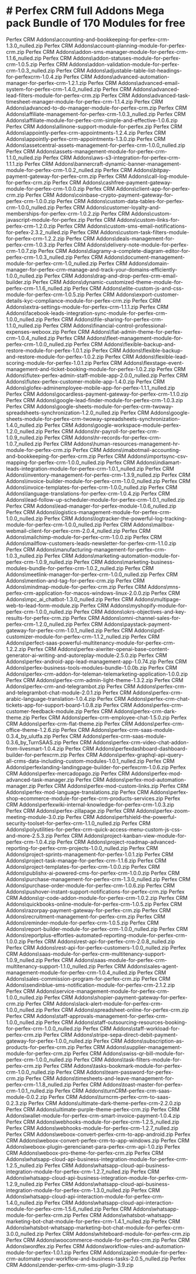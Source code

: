 # # Perfex CRM full Addons Mega pack Bundle of 170 Modules for free 
Perfex CRM Addons\accounting-and-bookkeeping-for-perfex-crm-1.3.0_nulled.zip
Perfex CRM Addons\account-planning-module-for-perfex-crm.zip
Perfex CRM Addons\addon-sms-manager-module-for-perfex-crm-1.1.6_nulled.zip
Perfex CRM Addons\addon-statuses-module-for-perfex-crm-1.0.5.zip
Perfex CRM Addons\addon-validation-module-for-perfex-crm-1.0.3_nulled.zip
Perfex CRM Addons\adjustable-table-list-headings-for-perfexcrm-1.0.4.zip
Perfex CRM Addons\advanced-automation-manager-for-perfex-crm-1.2.1.zip
Perfex CRM Addons\advanced-email-system-for-perfex-crm-1.4.0_nulled.zip
Perfex CRM Addons\advanced-lead-filters-module-for-perfex-crm.zip
Perfex CRM Addons\advanced-task-timesheet-manager-module-for-perfex-crm-1.1.4.zip
Perfex CRM Addons\advanced-to-do-manager-module-for-perfex-crm.zip
Perfex CRM Addons\affiliate-management-for-perfex-crm-1.0.3_nulled.zip
Perfex CRM Addons\affiliate-module-for-perfex-crm-simple-and-effective-1.0.6.zip
Perfex CRM Addons\allinone-support-module-for-perfex.zip
Perfex CRM Addons\appointly-perfex-crm-appointments-1.2.4.zip
Perfex CRM Addons\appointly-perfex-crm-appointments-1.3.0.zip
Perfex CRM Addons\assetcentral-assets-management-for-perfex-crm-1.0.0_nulled.zip
Perfex CRM Addons\assets-management-module-for-perfex-crm-1.1.0_nulled.zip
Perfex CRM Addons\aws-s3-integration-for-perfex-crm-1.1.1.zip
Perfex CRM Addons\bannercraft-dynamic-banner-management-module-for-perfex-crm-1.0.2_nulled.zip
Perfex CRM Addons\bitpay-payment-gateway-for-perfex-crm.zip
Perfex CRM Addons\call-log-module-for-perfex-crm.zip
Perfex CRM Addons\cashfree-payment-gateway-module-for-perfex-crm-1.0.0.zip
Perfex CRM Addons\client-app-for-perfex-crm.zip
Perfex CRM Addons\coinbase-crypto-payment-gateway-for-perfex-crm-1.0.0.zip
Perfex CRM Addons\custom-data-tables-for-perfex-crm-1.0.0_nulled.zip
Perfex CRM Addons\customer-loyalty-and-memberships-for-perfex-crm-1.0.2.zip
Perfex CRM Addons\custom-javascript-module-for-perfex.zip
Perfex CRM Addons\custom-links-for-perfex-crm-1.2.0.zip
Perfex CRM Addons\custom-sms-email-notifications-for-pefex-2.3.2_nulled.zip
Perfex CRM Addons\custom-task-filters-module-for-perfex-crm-1.2.2.zip
Perfex CRM Addons\deals-management-for-perfex-crm-1.0.3.zip
Perfex CRM Addons\delivery-note-module-for-perfex-crm-1.0.7.zip
Perfex CRM Addons\diagramy-a-complete-diagram-editor-for-perfex-crm-1.0.3_nulled.zip
Perfex CRM Addons\document-management-module-for-perfex-crm-1.0_nulled.zip
Perfex CRM Addons\domain-manager-for-perfex-crm-manage-and-track-your-domains-efficiently-1.0.0_nulled.zip
Perfex CRM Addons\drag-and-drop-perfex-crm-email-builder.zip
Perfex CRM Addons\dynamic-customized-theme-module-for-perfex-crm-1.1.6_nulled.zip
Perfex CRM Addons\elite-custom-js-and-css-module-for-perfex-crm-1.0.5.zip
Perfex CRM Addons\export-customer-details-kyc-compliance-module-for-perfex-crm.zip
Perfex CRM Addons\extra-settings-module-for-perfex-crm-1.1.1.zip
Perfex CRM Addons\facebook-leads-integration-sync-module-for-perfex-crm-1.0.0_nulled.zip
Perfex CRM Addons\file-sharing-for-perfex-crm-1.1.0_nulled.zip
Perfex CRM Addons\financial-control-professional-expenses-weboox.zip
Perfex CRM Addons\flat-admin-theme-for-perfex-crm-1.0.4_nulled.zip
Perfex CRM Addons\fleet-management-module-for-perfex-crm-1.0.0_nulled.zip
Perfex CRM Addons\flexible-backup-and-restore-module-for-perfex-1.0.1.zip
Perfex CRM Addons\flexible-backup-and-restore-module-for-perfex-1.0.2.zip
Perfex CRM Addons\flexible-lead-scoring-module-for-perfex-1.0.1.zip
Perfex CRM Addons\flexstage-event-management-and-ticket-booking-module-for-perfex-1.0.2.zip
Perfex CRM Addons\flutex-perfex-admin-staff-mobile-app-2.0.0_nulled.zip
Perfex CRM Addons\flutex-perfex-customer-mobile-app-1.4.0.zip
Perfex CRM Addons\glofex-adminemployee-mobile-app-for-perfex-1.1.1_nulled.zip
Perfex CRM Addons\gocardless-payment-gateway-for-perfex-crm-1.1.0.zip
Perfex CRM Addons\google-lead-finder-module-for-perfex-crm-1.0.3.zip
Perfex CRM Addons\google-sheets-module-for-perfex-crm-twoway-spreadsheets-synchronization-1.2.0_nulled.zip
Perfex CRM Addons\google-sheets-module-for-perfex-crm-twoway-spreadsheets-synchronization-1.4.0_nulled.zip
Perfex CRM Addons\google-workspace-module-perfex-1.2.0_nulled.zip
Perfex CRM Addons\hr-payroll-for-perfex-crm-1.0.9_nulled.zip
Perfex CRM Addons\hr-records-for-perfex-crm-1.0.7_nulled.zip
Perfex CRM Addons\human-resources-management-hr-module-for-perfex-crm.zip
Perfex CRM Addons\imabotmail-accounting-and-bookkeeping-for-perfex-crm.zip
Perfex CRM Addons\importsync-csv-mapping-for-perfex-crm-1.0.0_nulled.zip
Perfex CRM Addons\indiamart-leads-integration-module-for-perfex-crm-1.0.1_nulled.zip
Perfex CRM Addons\inventory-management-for-perfex-crm-1.3.9_nulled.zip
Perfex CRM Addons\invoice-builder-module-for-perfex-crm-1.0.0_nulled.zip
Perfex CRM Addons\invoice-templates-for-perfex-crm-1.0.0_nulled.zip
Perfex CRM Addons\language-translations-for-perfex-crm-1.0.4.zip
Perfex CRM Addons\lead-follow-up-scheduler-module-for-perfex-crm-1.0.1_nulled.zip
Perfex CRM Addons\lead-manager-for-perfex-module-1.0.6_nulled.zip
Perfex CRM Addons\logistics-management-module-for-perfex-crm-1.0.0_nulled.zip
Perfex CRM Addons\logtracker-the-powerful-log-tracking-module-for-perfex-crm-1.0.0_nulled.zip
Perfex CRM Addons\mailbox-webmail-client-for-perfex-crm-2.0.4_nulled.zip
Perfex CRM Addons\mailchimp-module-for-perfex-crm-1.0.0.zip
Perfex CRM Addons\mailflow-customers-leads-newsletter-for-perfex-crm-1.1.0.zip
Perfex CRM Addons\manufacturing-management-for-perfex-crm-1.0.3_nulled.zip
Perfex CRM Addons\marketing-automation-module-for-perfex-crm-1.0.9_nulled.zip
Perfex CRM Addons\marketing-business-modules-bundle-for-perfex-crm-1.0.2_nulled.zip
Perfex CRM Addons\meetlink-manager-for-perfex-crm-1.0.0_nulled.zip
Perfex CRM Addons\mention-and-tag-for-perfex-crm.zip
Perfex CRM Addons\mindmap-module-for-perfex-crm.zip
Perfex CRM Addons\mns-perfex-crm-application-for-macos-windows-linux-2.0.0.zip
Perfex CRM Addons\mpc_ai_chatbot-1.3.0_nulled.zip
Perfex CRM Addons\multipage-web-to-lead-form-module.zip
Perfex CRM Addons\myshopify-module-for-perfex-crm-1.0.0_nulled.zip
Perfex CRM Addons\okrs-objectives-and-key-results-for-perfex-crm.zip
Perfex CRM Addons\omni-channel-sales-for-perfex-crm-1.2.0_nulled.zip
Perfex CRM Addons\paystack-payment-gateway-for-perfex-crm-1.0.1_nulled.zip
Perfex CRM Addons\pdf-customizer-module-for-perfex-crm-1.1.2_nulled.zip
Perfex CRM Addons\perfect-saas-powerful-multitenancy-module-for-perfex-crm-1.2.2.zip
Perfex CRM Addons\perfex-aiwriter-openai-base-content-generator-ai-writing-and-autoreplay-module-2.5.0.zip
Perfex CRM Addons\perfex-android-app-lead-management-app-1.0.74.zip
Perfex CRM Addons\perfex-business-tools-modules-bundle-1.0.0b.zip
Perfex CRM Addons\perfex-crm-addon-for-teleman-telemarketing-application-1.0.0.zip
Perfex CRM Addons\perfex-crm-admin-light-theme-1.3.2.zip
Perfex CRM Addons\perfex-crm-and-telegrambot.zip
Perfex CRM Addons\perfex-crm-and-telegrambot-chat-module-2.0.1.zip
Perfex CRM Addons\perfex-crm-arabic-language-translation-1.0.4.zip
Perfex CRM Addons\perfex-crm-chat-tickets-app-for-support-board-1.0.8.zip
Perfex CRM Addons\perfex-crm-customer-feedback-module.zip
Perfex CRM Addons\perfex-crm-dark-theme.zip
Perfex CRM Addons\perfex-crm-employee-chat-1.5.0.zip
Perfex CRM Addons\perfex-crm-flat-theme.zip
Perfex CRM Addons\perfex-crm-office-theme-1.2.6.zip
Perfex CRM Addons\perfex-crm-saas-module-0.3.4_by_ulutfa.zip
Perfex CRM Addons\perfex-crm-saas-module-0.3.6_by_TurnSAAS.zip
Perfex CRM Addons\perfex-crm-video-chat-addon-from-livesmart-1.0.4.zip
Perfex CRM Addons\perfexdashboard-dashboard-builder-for-perfexcrm.zip
Perfex CRM Addons\perfex-graphql-api-query-all-crms-data-including-custom-modules-1.0.1_nulled.zip
Perfex CRM Addons\perfexlanding-landingpage-builder-for-perfexcrm-1.0.6.zip
Perfex CRM Addons\perfex-mercadopago.zip
Perfex CRM Addons\perfex-mod-advanced-task-manager.zip
Perfex CRM Addons\perfex-mod-automation-manager.zip
Perfex CRM Addons\perfex-mod-custom-links.zip
Perfex CRM Addons\perfex-mod-language-translations.zip
Perfex CRM Addons\perfex-shop-ecommerce-module-for-perfex-crm-products-services.zip
Perfex CRM Addons\perfexwiki-internal-knowledge-for-perfex-crm-1.0.3.zip
Perfex CRM Addons\perfex-zillapage.zip
Perfex CRM Addons\perfex-zoom-meeting-module-3.0.zip
Perfex CRM Addons\perfshield-the-powerful-security-toolset-for-perfex-crm-1.1.0_nulled.zip
Perfex CRM Addons\polyutilities-for-perfex-crm-quick-access-menu-custom-js-css-and-more-2.5.3.zip
Perfex CRM Addons\project-kanban-view-module-for-perfex-crm-1.0.4.zip
Perfex CRM Addons\project-roadmap-advanced-reporting-for-perfex-crm-projects-1.0.0_nulled.zip
Perfex CRM Addons\project-sprints-management-for-perfex-1.0.1.zip
Perfex CRM Addons\project-task-manage-for-perfex-crm-1.1.6.zip
Perfex CRM Addons\project-templates-for-perfex-crm-1.0.0.zip
Perfex CRM Addons\publishx-ai-powered-cms-for-perfex-crm-1.0.0.zip
Perfex CRM Addons\purchase-management-for-perfex-crm-1.3.0_nulled.zip
Perfex CRM Addons\purchase-order-module-for-perfex-crm-1.0.6.zip
Perfex CRM Addons\pushover-instant-support-notifications-for-perfex-crm.zip
Perfex CRM Addons\qr-code-addon-module-for-perfex-crm-1.0.2.zip
Perfex CRM Addons\quickbooks-online-module-for-perfex-crm-1.0.5.zip
Perfex CRM Addons\razorpay-payment-gateway-for-perfex-crm.zip
Perfex CRM Addons\recruitment-management-for-perfex-crm.zip
Perfex CRM Addons\reminder-module-for-perfex-crm-1.0.5.zip
Perfex CRM Addons\report-builder-module-for-perfex-crm-1.0.0_nulled.zip
Perfex CRM Addons\reportplus-effortles-automated-reporting-module-for-perfex-crm-1.0.0.zip
Perfex CRM Addons\rest-api-for-perfex-crm-2.0.8_nulled.zip
Perfex CRM Addons\rest-api-for-perfex-customers-1.0.0_nulled.zip
Perfex CRM Addons\saas-module-for-perfex-crm-multitenancy-support-1.0.9_nulled.zip
Perfex CRM Addons\saas-module-for-perfex-crm-multitenancy-support-1.1.0_nulled.zip
Perfex CRM Addons\sales-agent-management-module-for-perfex-crm-1.0.4_nulled.zip
Perfex CRM Addons\sales-commission-program-for-perfex-crm.zip
Perfex CRM Addons\sendinblue-sms-notification-module-for-perfex-crm-2.1.2.zip
Perfex CRM Addons\service-management-module-for-perfex-crm-1.0.0_nulled.zip
Perfex CRM Addons\shopier-payment-gateway-for-perfex-crm.zip
Perfex CRM Addons\slack-alert-module-for-perfex-crm-1.0.0_nulled.zip
Perfex CRM Addons\spreadsheet-online-for-perfex-crm.zip
Perfex CRM Addons\staff-approvals-management-for-perfex-crm-1.0.0_nulled.zip
Perfex CRM Addons\staff-outsourcing-resources-booking-for-perfex-crm-1.0.0_nulled.zip
Perfex CRM Addons\staff-workload-for-perfex-crm.zip
Perfex CRM Addons\stripe-sepa-direct-debit-payment-gateway-for-perfex-1.0.0_nulled.zip
Perfex CRM Addons\subscription-as-products-for-perfex-crm.zip
Perfex CRM Addons\supplier-management-module-for-perfex-crm.zip
Perfex CRM Addons\swiss-qr-bill-module-for-perfex-crm-1.0.0_nulled.zip
Perfex CRM Addons\task-filters-module-for-perfex-crm.zip
Perfex CRM Addons\tasks-bookmark-module-for-perfex-crm-1.0.0_nulled.zip
Perfex CRM Addons\team-password-for-perfex-crm.zip
Perfex CRM Addons\timesheets-and-leave-management-for-perfex-crm-1.1.8_nulled.zip
Perfex CRM Addons\toast-master-for-perfex-crm-1.0.1_nulled.zip
Perfex CRM Addons\turnCRM-perfex-crm-saas-module-0.0.2.zip
Perfex CRM Addons\turncrm-perfex-crm-to-saas-0.2.3.zip
Perfex CRM Addons\ultimate-dark-theme-perfex-crm-2.2.0.zip
Perfex CRM Addons\ultimate-purple-theme-perfex-crm.zip
Perfex CRM Addons\wallet-module-for-perfex-crm-smart-invoice-payment-1.0.4.zip
Perfex CRM Addons\webhooks-module-for-perfex-crm-1.2.5_nulled.zip
Perfex CRM Addons\webhooks-module-for-perfex-crm-1.2.7_nulled.zip
Perfex CRM Addons\weboox-convert-perfex-crm-to-app-android.zip
Perfex CRM Addons\weboox-convert-perfex-crm-to-app-windows.zip
Perfex CRM Addons\weboox-plugin-gerencianet-para-perfex-crm-api-1.0.zip
Perfex CRM Addons\weboox-pro-theme-for-perfex-crm.zip
Perfex CRM Addons\whatsapp-cloud-api-business-integration-module-for-perfex-crm-1.2.5_nulled.zip
Perfex CRM Addons\whatsapp-cloud-api-business-integration-module-for-perfex-crm-1.2.7_nulled.zip
Perfex CRM Addons\whatsapp-cloud-api-business-integration-module-for-perfex-crm-1.2.9_nulled.zip
Perfex CRM Addons\whatsapp-cloud-api-business-integration-module-for-perfex-crm-1.3.0_nulled.zip
Perfex CRM Addons\whatsapp-cloud-api-interaction-module-for-perfex-crm-1.4.0_nulled.zip
Perfex CRM Addons\whatsapp-cloud-api-interaction-module-for-perfex-crm-1.5.6_nulled.zip
Perfex CRM Addons\whatsapp-module-for-perfex-crm.zip
Perfex CRM Addons\whatsbot-whatsapp-marketing-bot-chat-module-for-perfex-crm-1.4.1_nulled.zip
Perfex CRM Addons\whatsbot-whatsapp-marketing-bot-chat-module-for-perfex-crm-3.0.0_nulled.zip
Perfex CRM Addons\whiteboard-module-for-perfex-crm.zip
Perfex CRM Addons\woocommerce-module-for-perfex-crm.zip
Perfex CRM Addons\wordfex.zip
Perfex CRM Addons\workflow-rules-and-automation-module-for-perfex-1.0.1.zip
Perfex CRM Addons\zapier-module-for-perfex-crm-automate-your-workflow-and-business-tasks-2.0.5_nulled.zip
Perfex CRM Addons\zender-perfex-crm-sms-plugin-3.9.zip
